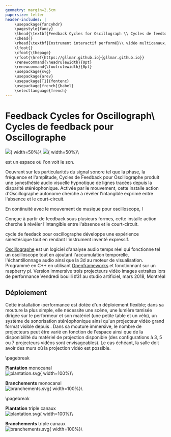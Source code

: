 ```yaml
---
geometry: margin=2.5cm
papersize: letter
header-includes: |
    \usepackage{fancyhdr}
    \pagestyle{fancy}
	\lhead{\textbf{Feedback Cycles for Oscillograph \\ Cycles de feedback pour Oscillographe}}
	\chead{}
	\rhead{\textbf{Instrument interactif performé}\\ vidéo multicanaux, audio stéréo}
	\lfoot{}
	\cfoot{\thepage}
	\rfoot{\href{https://gllmar.github.io}{gllmar.github.io}}
	\renewcommand{\headrulewidth}{0pt}
	\renewcommand{\footrulewidth}{0pt}
	\usepackage{svg}
    \usepackage{arev}
	\usepackage[T1]{fontenc}
	\usepackage[french]{babel}
	\selectlanguage{french}
---
```

# Feedback Cycles for Oscillograph\ Cycles de feedback pour Oscillographe

![](../../b_8.jpg){ width=50%}\ ![](../../b_9.jpg){ width=50%}\

 est un espace où l'on voit le son. 

Oeuvrant sur les particularités du signal sonore tel que la phase, la fréquence et l'amplitude, Cycles de Feedback pour Oscillographe produit une synesthésie audio visuelle hypnotique de lignes tracées depuis la disparité stéréophonique. Activée par le mouvement, cette installe action d'Oscillographe autonome cherche à révéler l'intangible exprimé entre l'absence et le court-circuit. 


En continuité avec le mouvement de musique pour oscilloscope, l     

Conçue à partir de feedback sous plusieurs formes, cette installe action cherche à révéler l'intangible entre l'absence et le court-circuit. 

 cycle de feedack pour oscillographe développe une expérience sinestésique tout en rendant l'instrument inventé expressif. 
 


[Oscillographe](https://github.com/gllmAR/oscillographe) est un logiciel d'analyse audio temps réel qui fonctionne tel un oscilloscope tout en ajoutant l'accumulation temporelle, l'échantillonnage audio ainsi que la 3d au moteur de visualisation. Programmé en C++ en utilisant [Openframeworks](http://openframeworks.cc) et fonctionnant sur un raspberry pi.
Version immersive trois projecteurs vidéo
images extraites lors de performance
Vendredi bouilli #31 au studio artificiel, mars 2018, Montréal


## Déploiement
Cette installation-performance est dotée d'un déploiement flexible; dans sa mouture la plus simple, elle nécessite une scène, une lumière tamisée dirigée sur le performeur et son matériel (une petite table et un vélo), un système de sonorisation stéréophonique ainsi qu'un projecteur vidéo grand format visible depuis . Dans sa mouture immersive, le nombre de projecteurs peut être varié en fonction de l'espace ainsi que de la disponibilité du matériel de projection disponible (des configurations à 3, 5 ou 7 projecteurs vidéos sont envisageables). Le cas échéant, la salle doit avoir des murs où la projection vidéo est possible. 

\pagebreak

**Plantation** monocanal \
![plantation.svg](o1_plantation.svg){ width=100%}\

**Branchements** monocanal \
![branchements.svg](o1_branchements.svg){ width=100%}\

\pagebreak

**Plantation** triple canaux \
![plantation.svg](o3_plantation.svg){ width=100%}\

**Branchements** triple canaux \
![branchements.svg](o3_branchements.svg){ width=100%}\


